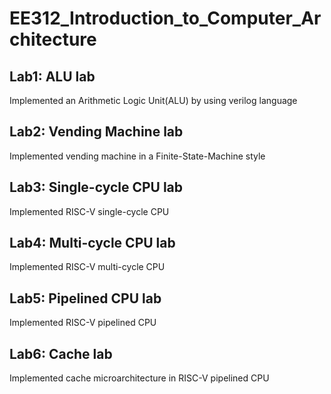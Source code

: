 # EE312_Introduction_to_Computer_Architecture

## Lab1: ALU lab
Implemented an Arithmetic Logic Unit(ALU) by using verilog language

## Lab2: Vending Machine lab
Implemented vending machine in a Finite-State-Machine style

## Lab3: Single-cycle CPU lab
Implemented RISC-V single-cycle CPU

## Lab4: Multi-cycle CPU lab
Implemented RISC-V multi-cycle CPU

## Lab5: Pipelined CPU lab
Implemented RISC-V pipelined CPU

## Lab6: Cache lab
Implemented cache microarchitecture in RISC-V pipelined CPU
